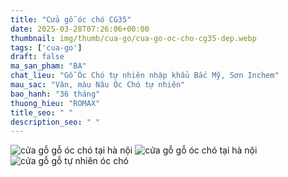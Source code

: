 ```yaml
---
title: "Cửa gỗ óc chó CG35"
date: 2025-03-28T07:26:06+00:00
thumbnail: img/thumb/cua-go/cua-go-oc-cho-cg35-dep.webp
tags: ['cua-go']
draft: false
ma_san_pham: "BA"
chat_lieu: "Gỗ Óc Chó tự nhiên nhập khẩu Bắc Mỹ, Sơn Inchem"
mau_sac: "Vân, màu Nâu Óc Chó tự nhiên"
bao_hanh: "36 tháng"
thuong_hieu: "ROMAX"
title_seo: " "
description_seo: " "
---
```

![cửa gỗ gỗ óc chó tại hà nội](/img/cua-go/cg35/cua-go-oc-cho-cg35-1.webp)
![cửa gỗ gỗ óc chó tại hà nội](/img/cua-go/cg35/cua-go-oc-cho-cg35-2.webp)
![cửa gỗ gỗ tự nhiên óc chó](/img/cua-go/cg35/cua-go-oc-cho-cg35-3.webp)